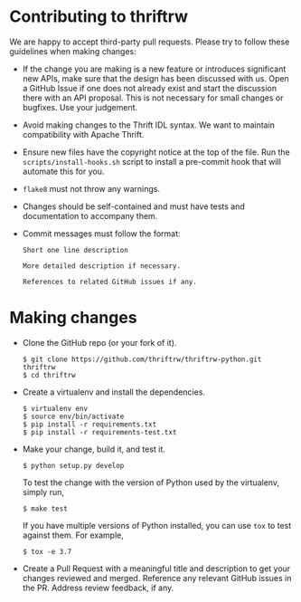 Contributing to thriftrw
========================

We are happy to accept third-party pull requests. Please try to follow these
guidelines when making changes:

-   If the change you are making is a new feature or introduces significant new
    APIs, make sure that the design has been discussed with us. Open a GitHub
    Issue if one does not already exist and start the discussion there with an
    API proposal. This is not necessary for small changes or bugfixes. Use
    your judgement.

-   Avoid making changes to the Thrift IDL syntax. We want to maintain
    compatibility with Apache Thrift.

-   Ensure new files have the copyright notice at the top of the file. Run the
    `scripts/install-hooks.sh` script to install a pre-commit hook that will
    automate this for you.

-   `flake8` must not throw any warnings.

-   Changes should be self-contained and must have tests and documentation to
    accompany them.

-   Commit messages must follow the format:

        Short one line description

        More detailed description if necessary.

        References to related GitHub issues if any.

Making changes
==============

-   Clone the GitHub repo (or your fork of it).

        $ git clone https://github.com/thriftrw/thriftrw-python.git thriftrw
        $ cd thriftrw

-   Create a virtualenv and install the dependencies.

        $ virtualenv env
        $ source env/bin/activate
        $ pip install -r requirements.txt
        $ pip install -r requirements-test.txt

-   Make your change, build it, and test it.

        $ python setup.py develop

    To test the change with the version of Python used by the virtualenv,
    simply run,

        $ make test

    If you have multiple versions of Python installed, you can use `tox` to
    test against them. For example,

        $ tox -e 3.7

-   Create a Pull Request with a meaningful title and description to get your
    changes reviewed and merged. Reference any relevant GitHub issues in
    the PR. Address review feedback, if any.


